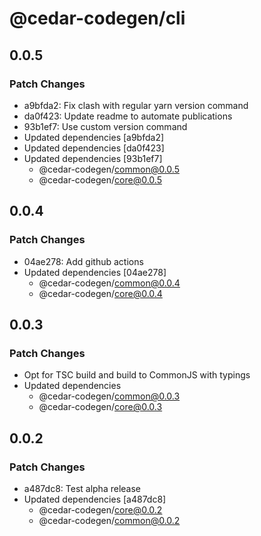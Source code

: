 # @cedar-codegen/cli

## 0.0.5

### Patch Changes

- a9bfda2: Fix clash with regular yarn version command
- da0f423: Update readme to automate publications
- 93b1ef7: Use custom version command
- Updated dependencies [a9bfda2]
- Updated dependencies [da0f423]
- Updated dependencies [93b1ef7]
  - @cedar-codegen/common@0.0.5
  - @cedar-codegen/core@0.0.5

## 0.0.4

### Patch Changes

- 04ae278: Add github actions
- Updated dependencies [04ae278]
  - @cedar-codegen/common@0.0.4
  - @cedar-codegen/core@0.0.4

## 0.0.3

### Patch Changes

- Opt for TSC build and build to CommonJS with typings
- Updated dependencies
  - @cedar-codegen/common@0.0.3
  - @cedar-codegen/core@0.0.3

## 0.0.2

### Patch Changes

- a487dc8: Test alpha release
- Updated dependencies [a487dc8]
  - @cedar-codegen/core@0.0.2
  - @cedar-codegen/common@0.0.2
